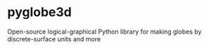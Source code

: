 # pyglobe3d
 Open-source logical-graphical Python library for making globes by discrete-surface units and more
